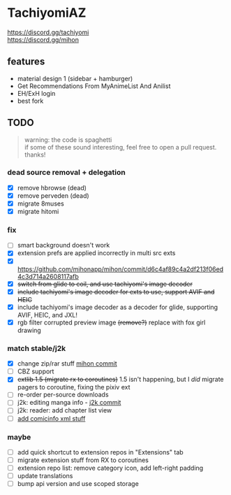 # TachiyomiAZ  
https://discord.gg/tachiyomi  
https://discord.gg/mihon

## features
- material design 1 (sidebar + hamburger)
- Get Recommendations From MyAnimeList And Anilist
- EH/ExH login
- best fork

## TODO
> warning: the code is spaghetti  
> if some of these sound interesting, feel free to open a pull request. thanks!
  
### dead source removal + delegation
- [x] remove hbrowse (dead)
- [x] remove perveden (dead)
- [x] migrate 8muses
- [x] migrate hitomi
### fix
- [ ] smart background doesn't work
- [x] extension prefs are applied incorrectly in multi src exts
- [x] https://github.com/mihonapp/mihon/commit/d6c4af89c4a2df213f06ed4c3d714a2608117afb
- [x] ~~switch from glide to coil, and use tachiyomi's image decoder~~
- [x] ~~include tachiyomi's image decoder for exts to use, support AVIF and HEIC~~
- [x] include tachiyomi's image decoder as a decoder for glide, supporting AVIF, HEIC, and JXL!
- [x] rgb filter corrupted preview image ~~(remove?)~~ replace with fox girl drawing
### match stable/j2k
- [x] change zip/rar stuff [mihon commit](https://github.com/mihonapp/mihon/commit/0da7ad6f1a15e8462d8270fc36ea9f135c3b8d29)
- [ ] CBZ support
- [x] ~~extlib 1.5 (migrate rx to coroutines)~~ 1.5 isn't happening, but I *did* migrate pagers to coroutine, fixing the pixiv ext
- [ ] re-order per-source downloads
- [ ] j2k: editing manga info - [j2k commit](https://github.com/Jays2Kings/tachiyomiJ2K/commit/d3ec230d4baa8584118dc30807728305715db25b)
- [ ] j2k: reader: add chapter list view
- [ ] [add comicinfo xml stuff](https://github.com/mihonapp/mihon/commit/1395343f116bfbc9c3ee04eed372299ea36aa22d)
### maybe
- [ ] add quick shortcut to extension repos in "Extensions" tab
- [ ] migrate extension stuff from RX to coroutines
- [ ] extension repo list: remove category icon, add left-right padding
- [ ] update translations
- [ ] bump api version and use scoped storage
